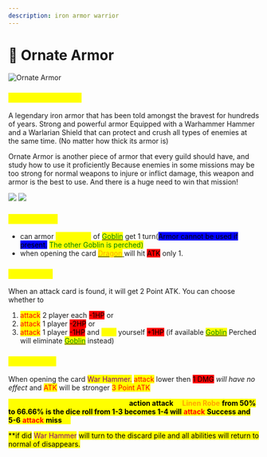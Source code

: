 ```yaml
---
description: iron armor warrior
---
```


# 🔱 Ornate Armor

![Ornate Armor](<../.gitbook/assets/Ornate Armor.png>)

### <mark style="color:yellow;">Armor Information</mark>

A legendary iron armor that has been told amongst the bravest for hundreds of years. Strong and powerful armor Equipped with a Warhammer Hammer and a Warlarian Shield that can protect and crush all types of enemies at the same time. (No matter how thick its armor is)

Ornate Armor is another piece of armor that every guild should have, and study how to use it proficiently Because enemies in some missions may be too strong for normal weapons to injure or inflict damage, this weapon and armor is the best to use. And there is a huge need to win that mission!

![](<../.gitbook/assets/B (3).png>) ![](<../.gitbook/assets/สำเนาของ warhammer.png>)

### <mark style="color:yellow;">Passive Skill</mark>

* can armor <mark style="color:yellow;">anti-attack</mark> of [<mark style="color:green;">Goblin</mark>](../event-card.md#goblin) get 1 turn(<mark style="background-color:blue;">Armor cannot be used if present.</mark> <mark style="background-color:blue;"><mark style="color:green;">The other Goblin is perched)<mark style="color:green;"></mark>
* when opening the card [<mark style="color:orange;">Dragon</mark> ](../event-card.md#dragon)will hit <mark style="background-color:red;">ATK</mark> only 1.

### <mark style="color:yellow;">Action Skill</mark>

When an attack card is found, it will get 2 Point ATK. You can choose whether to

1. <mark style="color:red;">attack</mark> 2 player each <mark style="background-color:red;">-1HP</mark> or
2. <mark style="color:red;">attack</mark> 1 player <mark style="background-color:red;">-2HP</mark> or
3. <mark style="color:red;">attack</mark> 1 player <mark style="background-color:red;">-1HP</mark> and <mark style="color:yellow;">Heal</mark> yourself <mark style="background-color:red;">+1HP</mark> (if available [<mark style="color:green;">Goblin</mark>](../event-card.md#goblin) Perched will eliminate [<mark style="color:green;">Goblin</mark>](../event-card.md#goblin) instead)

### <mark style="color:yellow;">Special Skill</mark>

When opening the card <mark style="color:purple;">War Hammer.</mark> <mark style="color:red;">attack</mark> lower then <mark style="background-color:red;">1 DMG</mark> _will have no effect_ and <mark style="color:red;">ATK</mark> will be stronger  <mark style="color:red;">3 Point ATK</mark>

<mark style="color:yellow;background-color:yellow;"><mark style="color:yellow;">**\*\*Increase percentage\*\***<mark style="color:yellow;"></mark><mark style="color:yellow;background-color:yellow;"><mark style="color:yellow;">\*\*<mark style="color:yellow;"></mark> <mark style="color:yellow;background-color:yellow;"><mark style="color:yellow;"> </mark><mark style="background-color:orange;"><mark style="color:yellow;background-color:yellow;"><mark style="color:yellow;">**\*\*\*\***<mark style="color:yellow;"><mark style="color:yellow;background-color:yellow;"></mark> <mark style="color:yellow;background-color:yellow;"><mark style="color:yellow;"> </mark><mark style="color:yellow;background-color:yellow;"><mark style="color:yellow;">\*\*<mark style="color:yellow;"></mark><mark style="background-color:yellow;">**action attack**</mark>** **<mark style="color:red;background-color:yellow;"><mark style="background-color:yellow;"><mark style="background-color:orange;"><mark style="color:orange;background-color:yellow;">**Linen Robe**<mark style="color:orange;background-color:yellow;"><mark style="background-color:orange;"><mark style="background-color:yellow;"></mark><mark style="background-color:yellow;"><mark style="background-color:orange;">** **<mark style="background-color:orange;"></mark><mark style="background-color:orange;"><mark style="background-color:yellow;">**from 50% to 66.66% is the dice roll from 1-3 becomes 1-4 will**<mark style="background-color:yellow;"></mark>** **<mark style="color:red;background-color:yellow;">**attack**</mark>** **<mark style="background-color:orange;"><mark style="background-color:yellow;">**Success and 5-6**<mark style="background-color:yellow;"></mark>** **<mark style="color:red;background-color:yellow;">**attack**</mark>** **<mark style="background-color:orange;"><mark style="background-color:yellow;">**miss**<mark style="background-color:yellow;"></mark><mark style="background-color:yellow;"><mark style="background-color:orange;"><mark style="color:yellow;background-color:yellow;">**.**<mark style="color:yellow;background-color:yellow;"><mark style="background-color:orange;"></mark>

<mark style="background-color:yellow;">\*\*if did</mark> <mark style="color:purple;background-color:yellow;">War Hammer</mark> <mark style="color:purple;background-color:yellow;"></mark><mark style="color:purple;background-color:yellow;"><mark style="background-color:yellow;">will turn to the discard pile and all abilities will return to normal of disappears.<mark style="background-color:yellow;"></mark>
